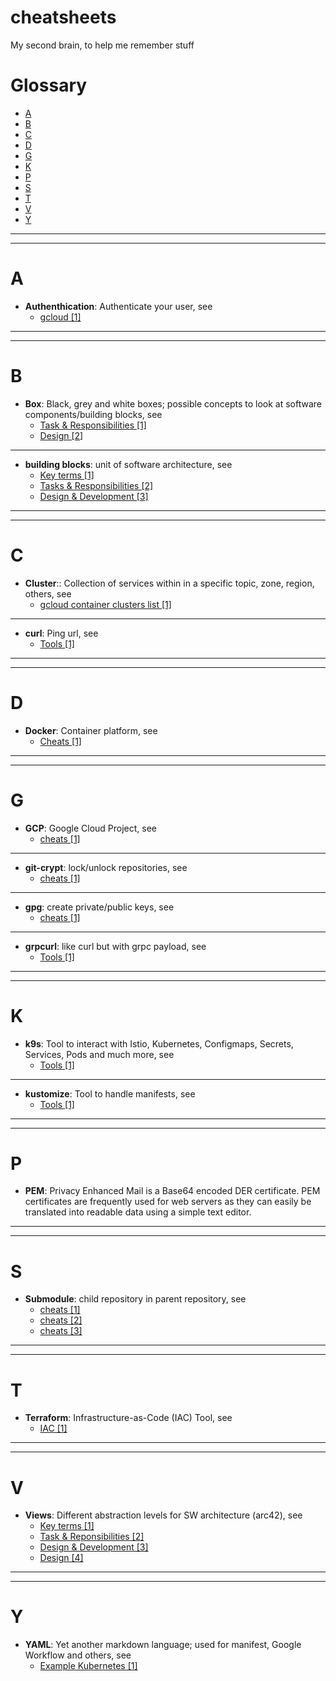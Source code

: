 # cheatsheets<!-- omit in toc -->
My second brain, to help me remember stuff

# Glossary <!-- omit in toc -->
- [A](#a)
- [B](#b)
- [C](#c)
- [D](#d)
- [G](#g)
- [K](#k)
- [P](#p)
- [S](#s)
- [T](#t)
- [V](#v)
- [Y](#y)
---
---
# A
- **Authenthication**: Authenticate your user, see
  - [gcloud [1]](/gcp-k8s-istio.md#11-cheats)

---
---
# B
- **Box**: Black, grey and white boxes; possible concepts to look at software components/building blocks, see
  - [Task & Responsibilities [1]](/cpsa-f.md#14-software-architects-tasks-and-responsibilities-r1)
  - [Design [2]](/cpsa-f.md#22-design-software-architectures-r1)

---
- **building blocks**: unit of software architecture, see
  - [Key terms [1]](/cpsa-f.md#11-definitions-of-software-architecture-r1)
  - [Tasks & Responsibilities [2]](/cpsa-f.md#14-software-architects-tasks-and-responsibilities-r1)
  - [Design & Development [3]](/cpsa-f.md#21-approaches-and-heuristics-for-architecture-development-r1-r3)

---
---
# C
- **Cluster**:: Collection of services within in a specific topic, zone, region, others, see
  - [gcloud container clusters list [1]](/gcp-k8s-istio.md#11-cheats)<!-- omit in toc -->
---
- **curl**: Ping url, see
  - [Tools [1]](/gcp-k8s-istio.md#41-curl)

---
---
# D
- **Docker**: Container platform, see
  - [Cheats [1]](/cloud-infrastructure.md#31-cheats)

---
---
# G
- **GCP**: Google Cloud Project, see
  - [cheats [1]](/gcp-k8s-istio.md#11-cheats) <!-- omit in toc -->
---
- **git-crypt**: lock/unlock repositories, see
  - [cheats [1]](/git.md#2-gpg--git-crypt) <!-- omit in toc -->
---
- **gpg**: create private/public keys, see
  - [cheats [1]](/git.md#2-gpg--git-crypt) <!-- omit in toc -->
---
- **grpcurl**: like curl but with grpc payload, see
  - [Tools [1]](/gcp-k8s-istio.md#42-grpcurl)

---
---
# K
- **k9s**: Tool to interact with Istio, Kubernetes, Configmaps, Secrets, Services, Pods and much more, see
  - [Tools [1]](/gcp-k8s-istio.md#431-cheats) <!-- omit in toc -->
---
- **kustomize**: Tool to handle manifests, see
  - [Tools [1]](/cloud-infrastructure.md#2-kustomize)

---
---
# P
- **PEM**: Privacy Enhanced Mail is a Base64 encoded DER certificate.  PEM certificates are frequently used for web servers as they can easily be translated into readable data using a simple text editor.

---
---
# S
- **Submodule**: child repository in parent repository, see 
  - [cheats [1]](/git.md#112-submodule)
  - [cheats [2]](/git.md#113-update-with-originmain)
  - [cheats [3]](/git.md#114-update-submodule-in-another-repo)

---
---
# T
- **Terraform**: Infrastructure-as-Code (IAC) Tool, see
  - [IAC [1]](/cloud-infrastructure.md#11-cheats) <!-- omit in toc -->
---
---
# V
- **Views**: Different abstraction levels for SW architecture (arc42), see
  - [Key terms [1]](/cpsa-f.md#11-definitions-of-software-architecture-r1)
  - [Task & Reponsibilities [2]](/cpsa-f.md#14-software-architects-tasks-and-responsibilities-r1)
  - [Design & Development [3]](/cpsa-f.md#21-approaches-and-heuristics-for-architecture-development-r1-r3)
  - [Design [4]](/cpsa-f.md#22-design-software-architectures-r1)

---
---
# Y
- **YAML**: Yet another markdown language; used for manifest, Google Workflow and others, see
  - [Example Kubernetes [1]](/gcp-k8s-istio.md#124-resource-management-for-pods-and-containers)

